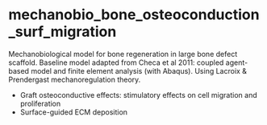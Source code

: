 # mechanobio_bone_osteoconduction_surf_migration

Mechanobiological model for bone regeneration in large bone defect scaffold.
Baseline model adapted from Checa et al 2011: coupled agent-based model and finite element analysis (with Abaqus).
Using Lacroix & Prendergast mechanoregulation theory.

+ Graft osteoconductive effects: stimulatory effects on cell migration and proliferation
+ Surface-guided ECM deposition
